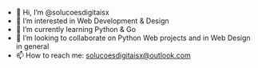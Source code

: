 - 👋 Hi, I’m @solucoesdigitaisx
- 👀 I’m interested in Web Development & Design
- 🌱 I’m currently learning Python & Go
- 💞️ I’m looking to collaborate on Python Web projects and in Web Design in general
- 📫 How to reach me: solucoesdigitaisx@outlook.com

<!---
solucoesdigitaisx/solucoesdigitaisx is a ✨ special ✨ repository because its `README.md` (this file) appears on your GitHub profile.
You can click the Preview link to take a look at your changes.
--->
